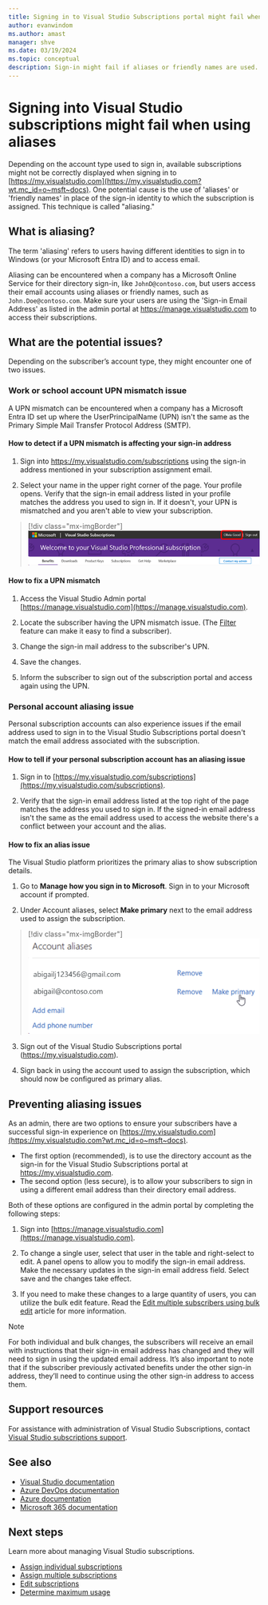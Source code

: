 ```yaml
---
title: Signing in to Visual Studio Subscriptions portal might fail when using aliases
author: evanwindom
ms.author: amast
manager: shve
ms.date: 03/19/2024
ms.topic: conceptual
description: Sign-in might fail if aliases or friendly names are used.
---
```


# Signing into Visual Studio subscriptions might fail when using aliases

Depending on the account type used to sign in, available subscriptions might not be correctly displayed when signing in to [https://my.visualstudio.com](https://my.visualstudio.com?wt.mc_id=o~msft~docs). One potential cause is the use of 'aliases' or 'friendly names' in place of the sign-in identity to which the subscription is assigned. This technique is called "aliasing."

## What is aliasing?

The term 'aliasing' refers to users having different identities to sign in to Windows (or your Microsoft Entra ID) and to access email.

Aliasing can be encountered when a company has a Microsoft Online Service for their directory sign-in, like `JohnD@contoso.com`, but users access their email accounts using aliases or friendly names, such as `John.Doe@contoso.com`. Make sure your users are using the 'Sign-in Email Address' as listed in the admin portal at https://manage.visualstudio.com to access their subscriptions. 

## What are the potential issues?

Depending on the subscriber’s account type, they might encounter one of two issues. 

### Work or school account UPN mismatch issue

A UPN mismatch can be encountered when a company has a Microsoft Entra ID set up where the UserPrincipalName (UPN) isn't the same as the Primary Simple Mail Transfer Protocol Address (SMTP). 

#### How to detect if a UPN mismatch is affecting your sign-in address 

1. Sign into https://my.visualstudio.com/subscriptions using the sign-in address mentioned in your subscription assignment email.

2. Select your name in the upper right corner of the page. Your profile opens. Verify that the sign-in email address listed in your profile matches the address you used to sign in. If it doesn't, your UPN is mismatched and you aren't able to view your subscription. 

> [!div class="mx-imgBorder"]
> ![Sign in email address](_img//aliasing/sign-in-email.png "Screenshot of the subscription portal header. The username currently signed in is highlighted.")

#### How to fix a UPN mismatch

1. Access the Visual Studio Admin portal [https://manage.visualstudio.com](https://manage.visualstudio.com).

2. Locate the subscriber having the UPN mismatch issue. (The [Filter](search-license.md) feature can make it easy to find a subscriber).

3. Change the sign-in mail address to the subscriber's UPN.

0. Save the changes. 

0. Inform the subscriber to sign out of the subscription portal and access again using the UPN.

### Personal account aliasing issue

Personal subscription accounts can also experience issues if the email address used to sign in to the Visual Studio Subscriptions portal doesn't match the email address associated with the subscription. 

#### How to tell if your personal subscription account has an aliasing issue

1. Sign in to [https://my.visualstudio.com/subscriptions](https://my.visualstudio.com/subscriptions).

0. Verify that the sign-in email address listed at the top right of the page matches the address you used to sign in. If the signed-in email address isn't the same as the email address used to access the website there's a conflict between your account and the alias.

#### How to fix an alias issue

The Visual Studio platform prioritizes the primary alias to show subscription details. 

1. Go to **Manage how you sign in to Microsoft**. Sign in to your Microsoft account if prompted. 

2. Under Account aliases, select **Make primary** next to the email address used to assign the subscription. 

> [!div class="mx-imgBorder"]
> ![Set the primary email address](_img//aliasing/account-aliases.png "Screenshot of the account aliases dialog. The pointer is hovering over the make primary option.")

3. Sign out of the Visual Studio Subscriptions portal (https://my.visualstudio.com). 

4. Sign back in using the account used to assign the subscription, which should now be configured as primary alias. 

## Preventing aliasing issues

As an admin, there are two options to ensure your subscribers have a successful sign-in experience on [https://my.visualstudio.com](https://my.visualstudio.com?wt.mc_id=o~msft~docs).
+ The first option (recommended), is to use the directory account as the sign-in for the Visual Studio Subscriptions portal at https://my.visualstudio.com. 
+ The second option (less secure), is to allow your subscribers to sign in using a different email address than their directory email address.

Both of these options are configured in the admin portal by completing the following steps:  
1. Sign into [https://manage.visualstudio.com](https://manage.visualstudio.com). 

0. To change a single user, select that user in the table and right-select to edit. A panel opens to allow you to modify the sign-in email address. Make the necessary updates in the sign-in email address field. Select save and the changes take effect. 

0. If you need to make these changes to a large quantity of users, you can utilize the bulk edit feature. Read the [Edit multiple subscribers using bulk edit](./edit-license.md#edit-multiple-subscribers-using-bulk-edit) article for more information.

> [!NOTE]
> For both individual and bulk changes, the subscribers will receive an email with instructions that their sign-in email address has changed and they will need to sign in using the updated email address. It’s also important to note that if the subscriber previously activated benefits under the other sign-in address, they’ll need to continue using the other sign-in address to access them. 

## Support resources

For assistance with administration of Visual Studio Subscriptions, contact [Visual Studio subscriptions support](https://aka.ms/vsadminhelp).

## See also

+ [Visual Studio documentation](/visualstudio/)
+ [Azure DevOps documentation](/azure/devops/)
+ [Azure documentation](/azure/)
+ [Microsoft 365 documentation](/microsoft-365/)

## Next steps

Learn more about managing Visual Studio subscriptions.
+ [Assign individual subscriptions](assign-license.md)
+ [Assign multiple subscriptions](assign-license-bulk.md)
+ [Edit subscriptions](edit-license.md)
+ [Determine maximum usage](maximum-usage.md)